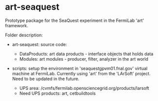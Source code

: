 # art-seaquest

Prototype package for the SeaQuest experiment in the FermiLab 'art' framework.

Folder description:

- art-seaquest: source code:
  - DataProducts: art data products - interface objects that holds data 
  - Modules: art modules - producer, filter, analyzer in the art world

- scripts: setup the environment in 'seaquestgpvm01.fnal.gov' virtual machine at FermiLab. Currently using 'art' from the 'LArSoft' project. Need to be updated in the future.
  - UPS area: /cvmfs/fermilab.opensciencegrid.org/products/larsoft
  - Need UPS products: art, cetbuildtools